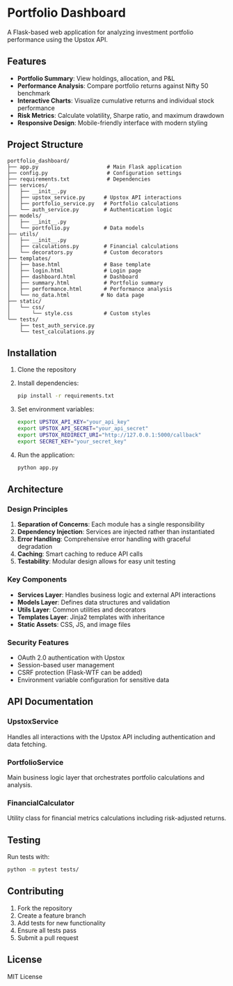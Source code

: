 # Portfolio Dashboard

A Flask-based web application for analyzing investment portfolio performance using the Upstox API.

## Features

- **Portfolio Summary**: View holdings, allocation, and P&L
- **Performance Analysis**: Compare portfolio returns against Nifty 50 benchmark
- **Interactive Charts**: Visualize cumulative returns and individual stock performance
- **Risk Metrics**: Calculate volatility, Sharpe ratio, and maximum drawdown
- **Responsive Design**: Mobile-friendly interface with modern styling

## Project Structure

```
portfolio_dashboard/
├── app.py                      # Main Flask application
├── config.py                   # Configuration settings
├── requirements.txt            # Dependencies
├── services/
│   ├── __init__.py
│   ├── upstox_service.py      # Upstox API interactions
│   ├── portfolio_service.py   # Portfolio calculations
│   └── auth_service.py        # Authentication logic
├── models/
│   ├── __init__.py
│   └── portfolio.py           # Data models
├── utils/
│   ├── __init__.py
│   ├── calculations.py        # Financial calculations
│   └── decorators.py          # Custom decorators
├── templates/
│   ├── base.html              # Base template
│   ├── login.html             # Login page
│   ├── dashboard.html         # Dashboard
│   ├── summary.html           # Portfolio summary
│   ├── performance.html       # Performance analysis
│   └── no_data.html          # No data page
├── static/
│   └── css/
│       └── style.css          # Custom styles
└── tests/
    ├── test_auth_service.py
    └── test_calculations.py
```

## Installation

1. Clone the repository
2. Install dependencies:
   ```bash
   pip install -r requirements.txt
   ```

3. Set environment variables:
   ```bash
   export UPSTOX_API_KEY="your_api_key"
   export UPSTOX_API_SECRET="your_api_secret"
   export UPSTOX_REDIRECT_URI="http://127.0.0.1:5000/callback"
   export SECRET_KEY="your_secret_key"
   ```

4. Run the application:
   ```bash
   python app.py
   ```

## Architecture

### Design Principles

1. **Separation of Concerns**: Each module has a single responsibility
2. **Dependency Injection**: Services are injected rather than instantiated
3. **Error Handling**: Comprehensive error handling with graceful degradation
4. **Caching**: Smart caching to reduce API calls
5. **Testability**: Modular design allows for easy unit testing

### Key Components

- **Services Layer**: Handles business logic and external API interactions
- **Models Layer**: Defines data structures and validation
- **Utils Layer**: Common utilities and decorators
- **Templates Layer**: Jinja2 templates with inheritance
- **Static Assets**: CSS, JS, and image files

### Security Features

- OAuth 2.0 authentication with Upstox
- Session-based user management
- CSRF protection (Flask-WTF can be added)
- Environment variable configuration for sensitive data

## API Documentation

### UpstoxService
Handles all interactions with the Upstox API including authentication and data fetching.

### PortfolioService
Main business logic layer that orchestrates portfolio calculations and analysis.

### FinancialCalculator
Utility class for financial metrics calculations including risk-adjusted returns.

## Testing

Run tests with:
```bash
python -m pytest tests/
```

## Contributing

1. Fork the repository
2. Create a feature branch
3. Add tests for new functionality
4. Ensure all tests pass
5. Submit a pull request

## License

MIT License